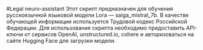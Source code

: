 #Legal neuro-assistant
Этот скрипт предназначен для обучения русскоязычной языковой модели Lora — saiga_mistral_7b. В качестве обучающей информации используется Трудовой кодекс Российской Федерации. Для использования скрипта необходимо предоставить API-ключи от сервисов OpenAI, unstructured.io, cohere и авторизоваться на сайте Hugging Face для загрузки модели.
